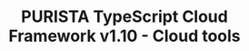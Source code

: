 ---
# This control sidebar index
index: true
# This is the title of the article
title: PURISTA TypeScript Cloud Framework v1.10 - Cloud tools
shortTitle: PURISTA version 1.10
description: PURISTA TypeScript Cloud Framework v1.10 - Cloud tools
tag:
 - purista
 - version 1.10.0
category:
 - version
 - news
 - announcement
star: true
isOriginal: true
image: https://purista.dev/graphic/nats_event_bridge_header.png
cover: https://purista.dev/graphic/nats_event_bridge_header.png
sticky: 20233011
---